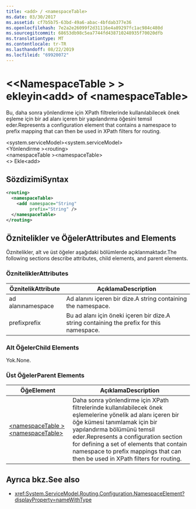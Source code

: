 ```yaml
---
title: <add> / <namespaceTable>
ms.date: 03/30/2017
ms.assetid: cf7b5b75-63bd-49a6-abac-4bfdab377e36
ms.openlocfilehash: 7e2a2e26099f2d31116e4a89297fc1ac984c480d
ms.sourcegitcommit: 68653db98c5ea7744fd438710248935f70020dfb
ms.translationtype: MT
ms.contentlocale: tr-TR
ms.lasthandoff: 08/22/2019
ms.locfileid: "69920072"
---
```

# <a name="add-of-namespacetable"></a><span data-ttu-id="b9feb-102">\<\<NamespaceTable > > ekleyin</span><span class="sxs-lookup"><span data-stu-id="b9feb-102">\<add> of \<namespaceTable></span></span>
<span data-ttu-id="b9feb-103">Bu, daha sonra yönlendirme için XPath filtrelerinde kullanılabilecek önek eşleme için bir ad alanı içeren bir yapılandırma öğesini temsil eder.</span><span class="sxs-lookup"><span data-stu-id="b9feb-103">Represents a configuration element that contains a namespace to prefix mapping that can then be used in XPath filters for routing.</span></span>  
  
 <span data-ttu-id="b9feb-104">\<system.serviceModel></span><span class="sxs-lookup"><span data-stu-id="b9feb-104">\<system.serviceModel></span></span>  
<span data-ttu-id="b9feb-105">\<Yönlendirme ></span><span class="sxs-lookup"><span data-stu-id="b9feb-105">\<routing></span></span>  
<span data-ttu-id="b9feb-106">\<namespaceTable ></span><span class="sxs-lookup"><span data-stu-id="b9feb-106">\<namespaceTable></span></span>  
<span data-ttu-id="b9feb-107">\<> Ekle</span><span class="sxs-lookup"><span data-stu-id="b9feb-107">\<add></span></span>  
  
## <a name="syntax"></a><span data-ttu-id="b9feb-108">Sözdizimi</span><span class="sxs-lookup"><span data-stu-id="b9feb-108">Syntax</span></span>  
  
```xml  
<routing>
  <namespaceTable>
    <add namespace="String"
         prefix="String" />
  </namespaceTable>
</routing>
```  
  
## <a name="attributes-and-elements"></a><span data-ttu-id="b9feb-109">Öznitelikler ve Öğeler</span><span class="sxs-lookup"><span data-stu-id="b9feb-109">Attributes and Elements</span></span>  
 <span data-ttu-id="b9feb-110">Öznitelikler, alt ve üst öğeler aşağıdaki bölümlerde açıklanmaktadır.</span><span class="sxs-lookup"><span data-stu-id="b9feb-110">The following sections describe attributes, child elements, and parent elements.</span></span>  
  
### <a name="attributes"></a><span data-ttu-id="b9feb-111">Öznitelikler</span><span class="sxs-lookup"><span data-stu-id="b9feb-111">Attributes</span></span>  
  
|<span data-ttu-id="b9feb-112">Öznitelik</span><span class="sxs-lookup"><span data-stu-id="b9feb-112">Attribute</span></span>|<span data-ttu-id="b9feb-113">Açıklama</span><span class="sxs-lookup"><span data-stu-id="b9feb-113">Description</span></span>|  
|---------------|-----------------|  
|<span data-ttu-id="b9feb-114">ad alanı</span><span class="sxs-lookup"><span data-stu-id="b9feb-114">namespace</span></span>|<span data-ttu-id="b9feb-115">Ad alanını içeren bir dize.</span><span class="sxs-lookup"><span data-stu-id="b9feb-115">A string containing the namespace.</span></span>|  
|<span data-ttu-id="b9feb-116">prefix</span><span class="sxs-lookup"><span data-stu-id="b9feb-116">prefix</span></span>|<span data-ttu-id="b9feb-117">Bu ad alanı için öneki içeren bir dize.</span><span class="sxs-lookup"><span data-stu-id="b9feb-117">A string containing the prefix for this namespace.</span></span>|  
  
### <a name="child-elements"></a><span data-ttu-id="b9feb-118">Alt Öğeler</span><span class="sxs-lookup"><span data-stu-id="b9feb-118">Child Elements</span></span>  
 <span data-ttu-id="b9feb-119">Yok.</span><span class="sxs-lookup"><span data-stu-id="b9feb-119">None.</span></span>  
  
### <a name="parent-elements"></a><span data-ttu-id="b9feb-120">Üst Öğeler</span><span class="sxs-lookup"><span data-stu-id="b9feb-120">Parent Elements</span></span>  
  
|<span data-ttu-id="b9feb-121">Öğe</span><span class="sxs-lookup"><span data-stu-id="b9feb-121">Element</span></span>|<span data-ttu-id="b9feb-122">Açıklama</span><span class="sxs-lookup"><span data-stu-id="b9feb-122">Description</span></span>|  
|-------------|-----------------|  
|[<span data-ttu-id="b9feb-123">\<namespaceTable ></span><span class="sxs-lookup"><span data-stu-id="b9feb-123">\<namespaceTable></span></span>](namespacetable.md)|<span data-ttu-id="b9feb-124">Daha sonra yönlendirme için XPath filtrelerinde kullanılabilecek önek eşlemelerine yönelik ad alanı içeren bir öğe kümesi tanımlamak için bir yapılandırma bölümünü temsil eder.</span><span class="sxs-lookup"><span data-stu-id="b9feb-124">Represents a configuration section for defining a set of elements that contain namespace to prefix mappings that can then be used in XPath filters for routing.</span></span>|  
  
## <a name="see-also"></a><span data-ttu-id="b9feb-125">Ayrıca bkz.</span><span class="sxs-lookup"><span data-stu-id="b9feb-125">See also</span></span>

- <xref:System.ServiceModel.Routing.Configuration.NamespaceElement?displayProperty=nameWithType>
